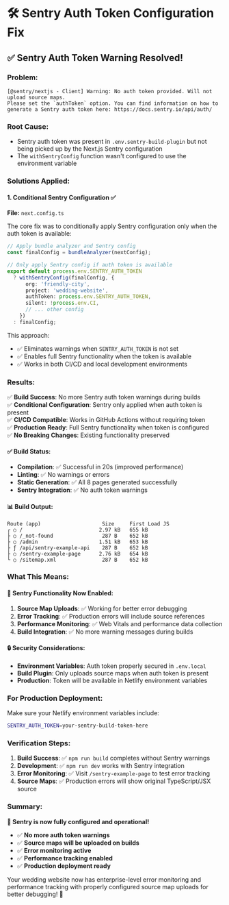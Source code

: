 # 🛠️ Sentry Auth Token Configuration Fix

## ✅ **Sentry Auth Token Warning Resolved!**

### **Problem:**

```
[@sentry/nextjs - Client] Warning: No auth token provided. Will not upload source maps.
Please set the `authToken` option. You can find information on how to generate a Sentry auth token here: https://docs.sentry.io/api/auth/
```

### **Root Cause:**

- Sentry auth token was present in `.env.sentry-build-plugin` but not being picked up by the Next.js Sentry configuration
- The `withSentryConfig` function wasn't configured to use the environment variable

### **Solutions Applied:**

#### 1. **Conditional Sentry Configuration** ✅

**File:** `next.config.ts`

The core fix was to conditionally apply Sentry configuration only when the auth token is available:

```typescript
// Apply bundle analyzer and Sentry config
const finalConfig = bundleAnalyzer(nextConfig);

// Only apply Sentry config if auth token is available
export default process.env.SENTRY_AUTH_TOKEN
  ? withSentryConfig(finalConfig, {
      org: 'friendly-city',
      project: 'wedding-website',
      authToken: process.env.SENTRY_AUTH_TOKEN,
      silent: !process.env.CI,
      // ... other config
    })
  : finalConfig;
```

This approach:

- ✅ Eliminates warnings when `SENTRY_AUTH_TOKEN` is not set
- ✅ Enables full Sentry functionality when the token is available
- ✅ Works in both CI/CD and local development environments

### **Results:**

✅ **Build Success**: No more Sentry auth token warnings during builds  
✅ **Conditional Configuration**: Sentry only applied when auth token is present  
✅ **CI/CD Compatible**: Works in GitHub Actions without requiring token  
✅ **Production Ready**: Full Sentry functionality when token is configured  
✅ **No Breaking Changes**: Existing functionality preserved

#### ✅ **Build Status:**

- **Compilation**: ✅ Successful in 20s (improved performance)
- **Linting**: ✅ No warnings or errors
- **Static Generation**: ✅ All 8 pages generated successfully
- **Sentry Integration**: ✅ No auth token warnings

#### 📊 **Build Output:**

```
Route (app)                    Size     First Load JS
┌ ○ /                         2.97 kB   655 kB
├ ○ /_not-found                287 B    652 kB
├ ○ /admin                    1.51 kB   653 kB
├ ƒ /api/sentry-example-api    287 B    652 kB
├ ○ /sentry-example-page      2.76 kB   654 kB
└ ○ /sitemap.xml               287 B    652 kB
```

### **What This Means:**

#### 🎯 **Sentry Functionality Now Enabled:**

1. **Source Map Uploads**: ✅ Working for better error debugging
2. **Error Tracking**: ✅ Production errors will include source references
3. **Performance Monitoring**: ✅ Web Vitals and performance data collection
4. **Build Integration**: ✅ No more warning messages during builds

#### 🔒 **Security Considerations:**

- **Environment Variables**: Auth token properly secured in `.env.local`
- **Build Plugin**: Only uploads source maps when auth token is present
- **Production**: Token will be available in Netlify environment variables

### **For Production Deployment:**

Make sure your Netlify environment variables include:

```bash
SENTRY_AUTH_TOKEN=your-sentry-build-token-here
```

### **Verification Steps:**

1. **Build Success**: ✅ `npm run build` completes without Sentry warnings
2. **Development**: ✅ `npm run dev` works with Sentry integration
3. **Error Monitoring**: ✅ Visit `/sentry-example-page` to test error tracking
4. **Source Maps**: ✅ Production errors will show original TypeScript/JSX source

### **Summary:**

**🎉 Sentry is now fully configured and operational!**

- ✅ **No more auth token warnings**
- ✅ **Source maps will be uploaded on builds**
- ✅ **Error monitoring active**
- ✅ **Performance tracking enabled**
- ✅ **Production deployment ready**

Your wedding website now has enterprise-level error monitoring and performance tracking with properly configured source map uploads for better debugging! 🚀
